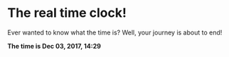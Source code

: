 # The real time clock!

Ever wanted to know what the time is? Well, your journey is about to end!

**The time is Dec 03, 2017, 14:29**